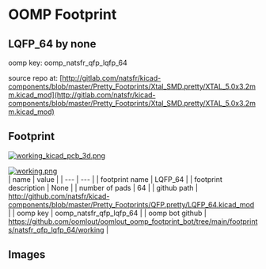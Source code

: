 # OOMP Footprint  
## LQFP_64  by none  
  
oomp key: oomp_natsfr_qfp_lqfp_64  
  
source repo at: [http://gitlab.com/natsfr/kicad-components/blob/master/Pretty_Footprints/Xtal_SMD.pretty/XTAL_5.0x3.2mm.kicad_mod](http://gitlab.com/natsfr/kicad-components/blob/master/Pretty_Footprints/Xtal_SMD.pretty/XTAL_5.0x3.2mm.kicad_mod)  
## Footprint  
  
[![working_kicad_pcb_3d.png](working_kicad_pcb_3d_600.png)](working_kicad_pcb_3d.png)  
  
[![working.png](working_600.png)](working.png)  
| name | value | 
| --- | --- | 
| footprint name | LQFP_64 | 
| footprint description | None | 
| number of pads | 64 | 
| github path | http://github.com/natsfr/kicad-components/blob/master/Pretty_Footprints/QFP.pretty/LQFP_64.kicad_mod | 
| oomp key | oomp_natsfr_qfp_lqfp_64 | 
| oomp bot github | https://github.com/oomlout/oomlout_oomp_footprint_bot/tree/main/footprints/natsfr_qfp_lqfp_64/working | 
## Images  
